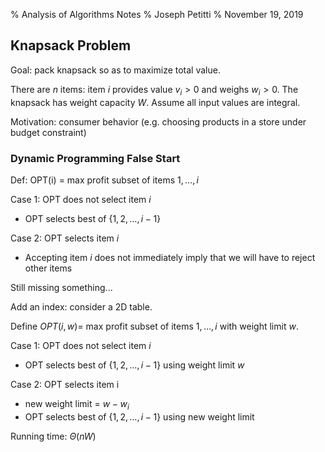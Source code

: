 % Analysis of Algorithms Notes
% Joseph Petitti
% November 19, 2019

## Knapsack Problem

Goal: pack knapsack so as to maximize total value.

There are $n$ items: item $i$ provides value $v_i > 0$ and weighs $w_i > 0$. The
knapsack has weight capacity $W$. Assume all input values are integral.

Motivation: consumer behavior (e.g. choosing products in a store under budget
constraint)

### Dynamic Programming False Start

Def: OPT(i) = max profit subset of items $1, \dots, i$

Case 1: OPT does not select item $i$

  - OPT selects best of $\{ 1, 2, \dots, i - 1\}$

Case 2: OPT selects item $i$

  - Accepting item $i$ does not immediately imply that we will have to reject
    other items

Still missing something...

Add an index: consider a 2D table.

Define $OPT(i, w) =$ max profit subset of items $1, \dots, i$ with weight limit
$w$.

Case 1: OPT does not select item $i$

  - OPT selects best of $\{ 1, 2, \dots, i - 1\}$ using weight limit $w$

Case 2: OPT selects item i

  - new weight limit = $w - w_i$
  - OPT selects best of $\{ 1, 2, \dots, i - 1\}$ using new weight limit

Running time: $\Theta(n W)$
